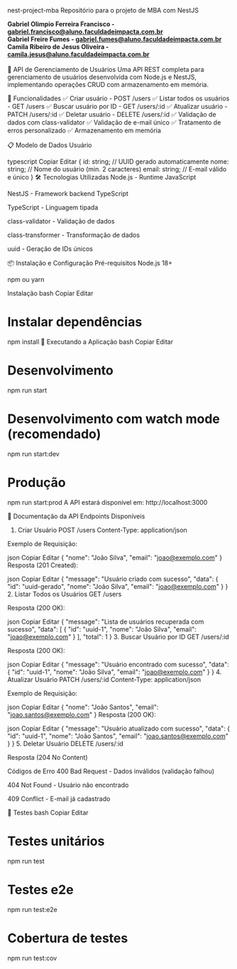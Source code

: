 nest-project-mba
Repositório para o projeto de MBA com NestJS

**Gabriel Olimpio Ferreira Francisco - gabriel.francisco@aluno.faculdadeimpacta.com.br**
<br>
**Gabriel Freire Fumes - gabriel.fumes@aluno.faculdadeimpacta.com.br**
<br>
**Camila Ribeiro de Jesus Oliveira - camila.jesus@aluno.faculdadeimpacta.com.br**
<br>
<br>
📌 API de Gerenciamento de Usuários
Uma API REST completa para gerenciamento de usuários desenvolvida com Node.js e NestJS, implementando operações CRUD com armazenamento em memória.

🚀 Funcionalidades
✅ Criar usuário - POST /users
✅ Listar todos os usuários - GET /users
✅ Buscar usuário por ID - GET /users/:id
✅ Atualizar usuário - PATCH /users/:id
✅ Deletar usuário - DELETE /users/:id
✅ Validação de dados com class-validator
✅ Validação de e-mail único
✅ Tratamento de erros personalizado
✅ Armazenamento em memória

📋 Modelo de Dados
Usuário

typescript
Copiar
Editar
{
  id: string;        // UUID gerado automaticamente
  nome: string;      // Nome do usuário (min. 2 caracteres)
  email: string;     // E-mail válido e único
}
🛠️ Tecnologias Utilizadas
Node.js - Runtime JavaScript

NestJS - Framework backend TypeScript

TypeScript - Linguagem tipada

class-validator - Validação de dados

class-transformer - Transformação de dados

uuid - Geração de IDs únicos

📦 Instalação e Configuração
Pré-requisitos
Node.js 18+

npm ou yarn

Instalação
bash
Copiar
Editar
# Instalar dependências
npm install
🚀 Executando a Aplicação
bash
Copiar
Editar
# Desenvolvimento
npm run start

# Desenvolvimento com watch mode (recomendado)
npm run start:dev

# Produção
npm run start:prod
A API estará disponível em: http://localhost:3000

📖 Documentação da API
Endpoints Disponíveis
1. Criar Usuário
POST /users
Content-Type: application/json

Exemplo de Requisição:

json
Copiar
Editar
{
  "nome": "João Silva",
  "email": "joao@exemplo.com"
}
Resposta (201 Created):

json
Copiar
Editar
{
  "message": "Usuário criado com sucesso",
  "data": {
    "id": "uuid-gerado",
    "nome": "João Silva",
    "email": "joao@exemplo.com"
  }
}
2. Listar Todos os Usuários
GET /users

Resposta (200 OK):

json
Copiar
Editar
{
  "message": "Lista de usuários recuperada com sucesso",
  "data": [
    {
      "id": "uuid-1",
      "nome": "João Silva",
      "email": "joao@exemplo.com"
    }
  ],
  "total": 1
}
3. Buscar Usuário por ID
GET /users/:id

Resposta (200 OK):

json
Copiar
Editar
{
  "message": "Usuário encontrado com sucesso",
  "data": {
    "id": "uuid-1",
    "nome": "João Silva",
    "email": "joao@exemplo.com"
  }
}
4. Atualizar Usuário
PATCH /users/:id
Content-Type: application/json

Exemplo de Requisição:

json
Copiar
Editar
{
  "nome": "João Santos",
  "email": "joao.santos@exemplo.com"
}
Resposta (200 OK):

json
Copiar
Editar
{
  "message": "Usuário atualizado com sucesso",
  "data": {
    "id": "uuid-1",
    "nome": "João Santos",
    "email": "joao.santos@exemplo.com"
  }
}
5. Deletar Usuário
DELETE /users/:id

Resposta (204 No Content)

Códigos de Erro
400 Bad Request - Dados inválidos (validação falhou)

404 Not Found - Usuário não encontrado

409 Conflict - E-mail já cadastrado

🧪 Testes
bash
Copiar
Editar
# Testes unitários
npm run test

# Testes e2e
npm run test:e2e

# Cobertura de testes
npm run test:cov
